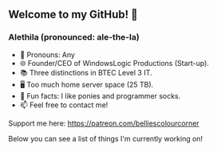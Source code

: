 ## Welcome to my GitHub! 💜

### Alethila (pronounced: ale-the-la)

- 💖 Pronouns: Any
- 🌐 Founder/CEO of WindowsLogic Productions (Start-up).
- 📚 Three distinctions in BTEC Level 3 IT.
- 🖥️ Too much home server space (25 TB).
- 💛 Fun facts: I like ponies and programmer socks.
- 📫 Feel free to contact me!

Support me here: https://patreon.com/belliescolourcorner

Below you can see a list of things I'm currently working on!
